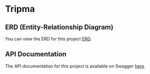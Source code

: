 # Tripma

## ERD (Entity-Relationship Diagram)
You can view the ERD for this project [ERD](https://drive.google.com/file/d/1MV7EqDjDMtQIk5dJsBJJaDvB6jEyacj7/view?usp=sharing).

## API Documentation
The API documentation for this project is available on Swagger [here](https://app.swaggerhub.com/apis/HADYAWNY5/Tripma/1.0.0).

